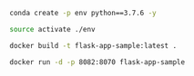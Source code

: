 ```bash
conda create -p env python==3.7.6 -y
```

```bash
source activate ./env
```

```bash
docker build -t flask-app-sample:latest .
```

```bash
docker run -d -p 8082:8070 flask-app-sample
```